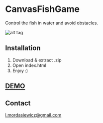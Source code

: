 # CanvasFishGame

Control the fish in water and avoid obstacles.

![alt tag](https://github.com/mlukasz7/CanvasFishGame/blob/master/fishGame.gif?raw=true)

## Installation

1. Download & extract .zip
2. Open index.html
3. Enjoy :)

## **[DEMO]**

## Contact

l.mordasiewicz@gmail.com

[DEMO]: <http://htmlpreview.github.io/?https://github.com/mlukasz7/CanvasFishGame/blob/master/CanvasFishGame/index.html>
